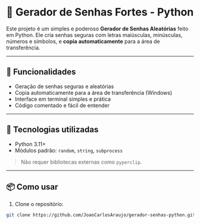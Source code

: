 # 🔐 Gerador de Senhas Fortes - Python

Este projeto é um simples e poderoso **Gerador de Senhas Aleatórias** feito em Python. Ele cria senhas seguras com letras maiúsculas, minúsculas, números e símbolos, e **copia automaticamente** para a área de transferência.

---

## 🚀 Funcionalidades

- Geração de senhas seguras e aleatórias
- Copia automaticamente para a área de transferência (Windows)
- Interface em terminal simples e prática
- Código comentado e fácil de entender

---

## 🧠 Tecnologias utilizadas

- Python 3.11+
- Módulos padrão: `random`, `string`, `subprocess`

> Não requer bibliotecas externas como `pyperclip`.

---

## 📦 Como usar

1. Clone o repositório:

```bash
git clone https://github.com/JoaoCarlosAraujo/gerador-senhas-python.git
